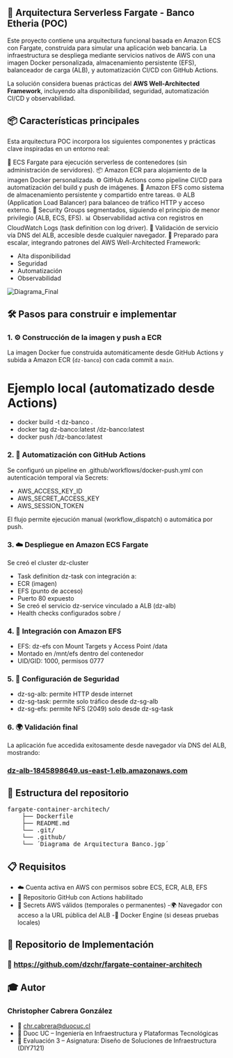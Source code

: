 ## 🚀 Arquitectura Serverless Fargate - Banco Etheria (POC)

Este proyecto contiene una arquitectura funcional basada en Amazon ECS con Fargate, construida para simular una aplicación web bancaria. La infraestructura se despliega mediante servicios nativos de AWS con una imagen Docker personalizada, almacenamiento persistente (EFS), balanceador de carga (ALB), y automatización CI/CD con GitHub Actions.

La solución considera buenas prácticas del **AWS Well-Architected Framework**, incluyendo alta disponibilidad, seguridad, automatización CI/CD y observabilidad.

## 📦 Características principales
Esta arquitectura POC incorpora los siguientes componentes y prácticas clave inspiradas en un entorno real:

🐳 ECS Fargate para ejecución serverless de contenedores (sin administración de servidores).
📦 Amazon ECR para alojamiento de la imagen Docker personalizada.
⚙️ GitHub Actions como pipeline CI/CD para automatización del build y push de imágenes.
📁 Amazon EFS como sistema de almacenamiento persistente y compartido entre tareas.
🌐 ALB (Application Load Balancer) para balanceo de tráfico HTTP y acceso externo.
🔐 Security Groups segmentados, siguiendo el principio de menor privilegio (ALB, ECS, EFS).
📊 Observabilidad activa con registros en CloudWatch Logs (task definition con log driver).
🧪 Validación de servicio vía DNS del ALB, accesible desde cualquier navegador.
🧱 Preparado para escalar, integrando patrones del AWS Well-Architected Framework:
 - Alta disponibilidad
 - Seguridad
 - Automatización
 - Observabilidad

![Diagrama_Final](https://github.com/user-attachments/assets/368e7b4a-2438-41a5-be4f-8cf83ca4f29c)

## 🛠️ Pasos para construir e implementar

### 1. ⚙️ Construcción de la imagen y push a ECR
La imagen Docker fue construida automáticamente desde GitHub Actions y subida a Amazon ECR (`dz-banco`) con cada commit a `main`.

# Ejemplo local (automatizado desde Actions)
- docker build -t dz-banco .
- docker tag dz-banco:latest <ECR-URL>/dz-banco:latest
- docker push <ECR-URL>/dz-banco:latest

### 2. 🤖 Automatización con GitHub Actions
Se configuró un pipeline en .github/workflows/docker-push.yml con autenticación temporal vía Secrets:

- AWS_ACCESS_KEY_ID
- AWS_SECRET_ACCESS_KEY
- AWS_SESSION_TOKEN

El flujo permite ejecución manual (workflow_dispatch) o automática por push.

### 3. ☁️ Despliegue en Amazon ECS Fargate
Se creó el cluster dz-cluster

- Task definition dz-task con integración a:
- ECR (imagen)
- EFS (punto de acceso)
- Puerto 80 expuesto
- Se creó el servicio dz-service vinculado a ALB (dz-alb)
- Health checks configurados sobre /

### 4. 📂 Integración con Amazon EFS

- EFS: dz-efs con Mount Targets y Access Point /data
- Montado en /mnt/efs dentro del contenedor
- UID/GID: 1000, permisos 0777

### 5. 🔐 Configuración de Seguridad

- dz-sg-alb: permite HTTP desde internet
- dz-sg-task: permite solo tráfico desde dz-sg-alb
- dz-sg-efs: permite NFS (2049) solo desde dz-sg-task

### 6. 🌍 Validación final
La aplicación fue accedida exitosamente desde navegador vía DNS del ALB, mostrando:
### [dz-alb-1845898649.us-east-1.elb.amazonaws.com](http://dz-alb-1845898649.us-east-1.elb.amazonaws.com/)

## 📁 Estructura del repositorio
<pre>
fargate-container-architech/
    ├── Dockerfile
    ├── README.md
    └── .git/
    └── .github/
    └── ´Diagrama de Arquitectura Banco.jgp´
</pre>

## 📋 Requisitos

- ☁️ Cuenta activa en AWS con permisos sobre ECS, ECR, ALB, EFS
- 🐙 Repositorio GitHub con Actions habilitado
- 🔑 Secrets AWS válidos (temporales o permanentes)
 -🌍 Navegador con acceso a la URL pública del ALB
 -🐳 Docker Engine (si deseas pruebas locales)

## 📌 Repositorio de Implementación

### 🔗 https://github.com/dzchr/fargate-container-architech

## 🎓 Autor

### Christopher Cabrera González
- 📧 chr.cabrera@duocuc.cl
- 📘 Duoc UC – Ingeniería en Infraestructura y Plataformas Tecnológicas
- 🧪 Evaluación 3 – Asignatura: Diseño de Soluciones de Infraestructura (DIY7121)
